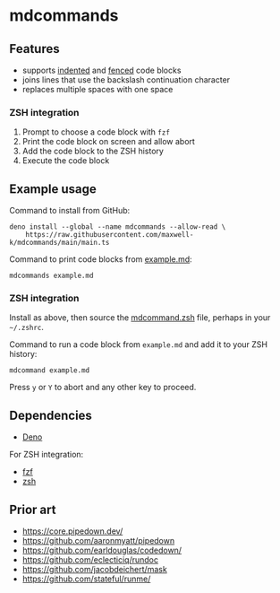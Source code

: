 # mdcommands

## Features

- supports [indented] and [fenced] code blocks
- joins lines that use the backslash continuation character
- replaces multiple spaces with one space

### ZSH integration

1. Prompt to choose a code block with `fzf`
2. Print the code block on screen and allow abort
3. Add the code block to the ZSH history
4. Execute the code block

[indented]: https://spec.commonmark.org/0.31.2/#indented-code-blocks
[fenced]: https://spec.commonmark.org/0.31.2/#fenced-code-blocks

## Example usage

Command to install from GitHub:

    deno install --global --name mdcommands --allow-read \
        https://raw.githubusercontent.com/maxwell-k/mdcommands/main/main.ts

Command to print code blocks from [example.md](/example.md):

    mdcommands example.md

### ZSH integration

Install as above, then source the [mdcommand.zsh](/mdcommand.zsh) file, perhaps
in your `~/.zshrc`.

Command to run a code block from `example.md` and add it to your ZSH history:

    mdcommand example.md

Press `y` or `Y` to abort and any other key to proceed.

## Dependencies

- [Deno](https://deno.com/)

For ZSH integration:

- [fzf](https://junegunn.github.io/fzf/)
- [zsh](https://www.zsh.org/)

## Prior art

- <https://core.pipedown.dev/>
- <https://github.com/aaronmyatt/pipedown>
- <https://github.com/earldouglas/codedown/>
- <https://github.com/eclecticiq/rundoc>
- <https://github.com/jacobdeichert/mask>
- <https://github.com/stateful/runme/>

<!--
README.md
Copyright Keith Maxwell
SPDX-License-Identifier: CC0-1.0
-->
